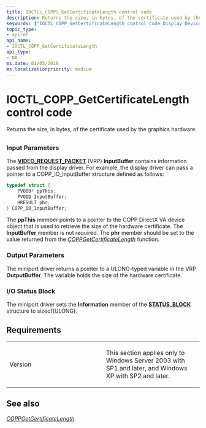 ```yaml
---
title: IOCTL\_COPP\_GetCertificateLength control code
description: Returns the size, in bytes, of the certificate used by the graphics hardware.
keywords: ["IOCTL_COPP_GetCertificateLength control code Display Devices"]
topic_type:
- apiref
api_name:
- IOCTL_COPP_GetCertificateLength
api_type:
- NA
ms.date: 01/05/2018
ms.localizationpriority: medium
---
```


# IOCTL\_COPP\_GetCertificateLength control code


Returns the size, in bytes, of the certificate used by the graphics hardware.

## <span id="ddk_ioctl_copp_getcertificatelength_gg"></span><span id="DDK_IOCTL_COPP_GETCERTIFICATELENGTH_GG"></span>


### <span id="Input_Parameters"></span><span id="input_parameters"></span><span id="INPUT_PARAMETERS"></span>Input Parameters

The [**VIDEO\_REQUEST\_PACKET**](/windows-hardware/drivers/ddi/video/ns-video-_video_request_packet) (VRP) **InputBuffer** contains information passed from the display driver. For example, the display driver can pass a pointer to a COPP\_IO\_InputBuffer structure defined as follows:

```cpp
typedef struct {
    PVOID* ppThis;
    PVOID InputBuffer;
    HRESULT phr;
} COPP_IO_InputBuffer;
```

The **ppThis** member points to a pointer to the COPP DirectX VA device object that is used to retrieve the size of the hardware certificate. The **InputBuffer** member is not required. The **phr** member should be set to the value returned from the [*COPPGetCertificateLength*](./coppgetcertificatelength.md) function.

### <span id="Output_Parameters"></span><span id="output_parameters"></span><span id="OUTPUT_PARAMETERS"></span>Output Parameters

The miniport driver returns a pointer to a ULONG-typed variable in the VRP **OutputBuffer**. The variable holds the size of the hardware certificate.

### <span id="I_O_Status_Block"></span><span id="i_o_status_block"></span><span id="I_O_STATUS_BLOCK"></span>I/O Status Block

The miniport driver sets the **Information** member of the [**STATUS\_BLOCK**](/windows-hardware/drivers/ddi/video/ns-video-_status_block) structure to sizeof(ULONG).

## Requirements

<table>
<colgroup>
<col width="50%" />
<col width="50%" />
</colgroup>
<tbody>
<tr class="odd">
<td align="left"><p>Version</p></td>
<td align="left"><p>This section applies only to Windows Server 2003 with SP1 and later, and Windows XP with SP2 and later.</p></td>
</tr>
</tbody>
</table>

## <span id="see_also"></span>See also


[*COPPGetCertificateLength*](./coppgetcertificatelength.md)

 

